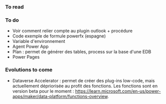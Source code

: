 ### To read


### To do
- Voir comment relier compte au plugin outlook + procédure
- Code exemple de formule powerfx (espagne)
- Variable d'environnement
- Agent Power App
- Plan : permet de générer des tables, process sur la base d'une EDB
- Power Pages

### Evolutions to come
- Dataverse Accelerator : permet de créer des plug-ins low-code, mais actuellement dépriorisée au profit des fonctions. Les fonctions sont en version beta pour le moment : https://learn.microsoft.com/en-us/power-apps/maker/data-platform/functions-overview.
